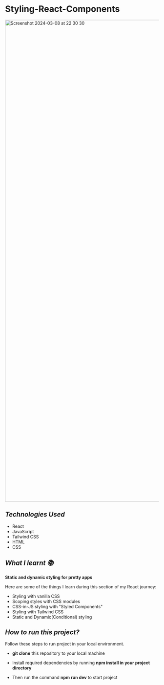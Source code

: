 # Styling-React-Components


<img width="1579" alt="Screenshot 2024-03-08 at 22 30 30" src="https://github.com/Joha-will/Styling-React-Components/assets/98041941/54221cb6-1491-48a7-826a-317a2084f7ab">


***Technologies Used***
------------------------

  * React
  * JavaScript
  * Tailwind CSS
  * HTML
  * CSS


***What I learnt 📚***
------------------------
****Static and dynamic styling for pretty apps****

Here are some of the things I learn during this section of my React journey:

 * Styling with vanilla CSS
 * Scoping styles with CSS modules
 * CSS-in-JS styling with "Styled Components"
 * Styling with Tailwind CSS
 * Static and Dynamic(Conditional) styling

  ***How to run this project?***
------------------------

Follow these steps to run project in your local environment.

  -  **git clone** this repository to your local machine
  - Install required dependencies by running **npm install in your project directory**

  - Then run the command **npm run dev** to start project
